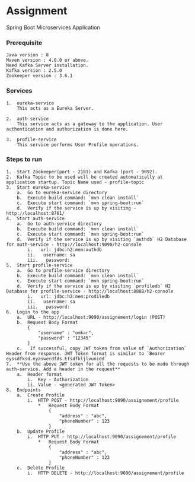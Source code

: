 # Assignment
Spring Boot Microservices Application

### Prerequisite
    Java version : 8
    Maven version : 4.0.0 or above.
    Need Kafka Server installation.
	Kafka version : 2.5.0
	Zookeeper version : 3.6.1

### Services
    1.  eureka-service
        This acts as a Eureka Server.
    
    2.  auth-service
        This service acts as a gateway to the application. User authentication and authorization is done here.
        
    3.  profile-service
        This service performs User Profile operations.

### Steps to run
    1.  Start Zookeeper(port - 2181) and Kafka (port - 9092).
    2.  Kafka Topic to be used will be created automatically at application startup. Topic Name used - profile-topic
    3.  Start eureka-service
        a.  Go to eureka-service directory
        b.  Execute build command: `mvn clean install`
        c.  Execute start command: `mvn spring-boot:run`
        d.  Verify if the service is up by visiting - http://localhost:8761/
    4.  Start auth-service
        a.  Go to auth-service directory
        b.  Execute build command: `mvn clean install`
        c.  Execute start command: `mvn spring-boot:run`
        d.  Verify if the service is up by visiting `authdb` H2 Database for auth-service - http://localhost:9090/h2-console
            i.   url: jdbc:h2:mem:authdb
            ii.   username: sa
            iii.   password:
    5.  Start profile-service
        a.  Go to profile-service directory
        b.  Execute build command: `mvn clean install`
        c.  Execute start command: `mvn spring-boot:run`
        d.  Verify if the service is up by visiting `profiledb` H2 Database for profile-service - http://localhost:8888/h2-console
            i.   url: jdbc:h2:mem:prodiledb
            ii.   username: sa
            iii.   password:
    6.  Login to the app
        a.  URL - http://localhost:9090/assignement/login (POST)
        b.  Request Body Format
            {
	            "username" : "omkar",
	            "password" : "12345"
            }
        c.   If successful, copy JWT token from value of `Authorization` Header from response. JWT Token format is similar to `Bearer eyssdfksd.eyaswerdfds.Efsdfkljlvunidd`
    7.  **Use the above JWT token for all the requests to be made through auth-service. Add a header in the request**
        a.  Header format
            i.  Key - Authorization
            ii. Value - <generated JWT Token>
    8.  Endpoints
        a.  Create Profile
            i.  HTTP POST - http://localhost:9090/assignement/profile
                *   Request Body Format
                    {
                    	"address" : "abc",
	                    "phoneNumber" : 123
                    }
        b.  Update Profile
            i.  HTTP PUT - http://localhost:9090/assignement/profile
                *   Request Body Format
                    {
                    	"address" : "abc",
	                    "phoneNumber" : 123
                    }
        c.  Delete Profile
            i.  HTTP DELETE - http://localhost:9090/assignement/profile
        